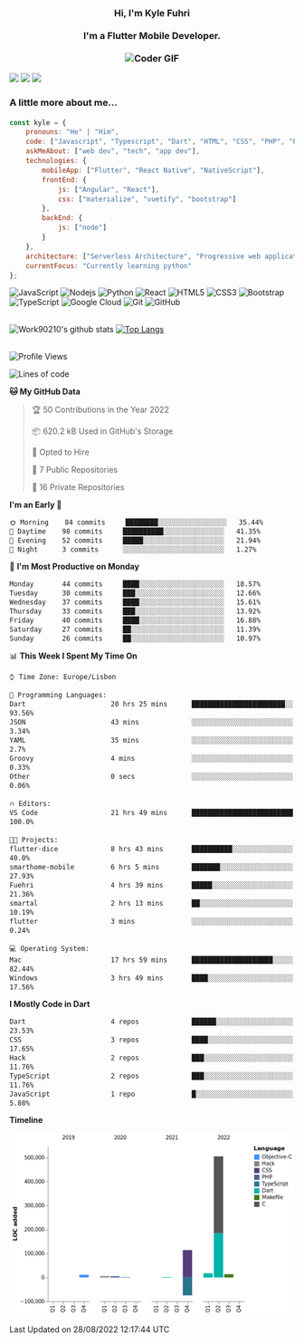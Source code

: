 
<h3 align="center">
  <abc>
    <br />Hi, I'm Kyle Fuhri<br />
    <br />
    I'm a Flutter Mobile Developer. <br />
    <br />
    <img
      src="https://media.giphy.com/media/SWoSkN6DxTszqIKEqv/giphy.gif"
      alt="Coder GIF"
      width="500"
      height="400"
    />
  </abc>
</h3>
<img src="https://img.shields.io/badge/Flutter%20-%2302569B.svg?&style=for-the-badge&logo=Flutter&logoColor=white" />
<img src="https://img.shields.io/badge/angular%20-%23DD0031.svg?&style=for-the-badge&logo=angular&logoColor=white"/>
<img src="https://img.shields.io/badge/react%20-%2320232a.svg?&style=for-the-badge&logo=react&logoColor=%2361DAFB"/>

<h3>A little more about me...  </h3>

```javascript
const kyle = {
    pronouns: "He" | "Him",
    code: ["Javascript", "Typescript", "Dart", "HTML", "CSS", "PHP", "Python"],
    askMeAbout: ["web dev", "tech", "app dev"],
    technologies: {
        mobileApp: ["Flutter", "React Native", "NativeScript"],
        frontEnd: {
            js: ["Angular", "React"],
            css: ["materialize", "vuetify", "bootstrap"]
        },
        backEnd: {
            js: ["node"]
        }
    },
    architecture: ["Serverless Architecture", "Progressive web applications", "Single page applications"],
    currentFocus: "Currently learning python"
};
```

![JavaScript](https://img.shields.io/badge/-JavaScript-black?style=flat-square&logo=javascript)
![Nodejs](https://img.shields.io/badge/-Nodejs-black?style=flat-square&logo=Node.js)
![Python](https://img.shields.io/badge/-Python-black?style=flat-square&logo=Python)
![React](https://img.shields.io/badge/-React-black?style=flat-square&logo=react)
![HTML5](https://img.shields.io/badge/-HTML5-E34F26?style=flat-square&logo=html5&logoColor=white)
![CSS3](https://img.shields.io/badge/-CSS3-1572B6?style=flat-square&logo=css3)
![Bootstrap](https://img.shields.io/badge/-Bootstrap-563D7C?style=flat-square&logo=bootstrap)
![TypeScript](https://img.shields.io/badge/-TypeScript-007ACC?style=flat-square&logo=typescript)
![Google Cloud](https://img.shields.io/badge/Google%20Cloud-black?style=flat-square&logo=google-cloud)
![Git](https://img.shields.io/badge/-Git-black?style=flat-square&logo=git)
![GitHub](https://img.shields.io/badge/-GitHub-181717?style=flat-square&logo=github)
</br>
</br>


![Work90210's github stats](https://github-readme-stats-work90210.vercel.app/api?username=work90210)
[![Top Langs](https://github-readme-stats-work90210.vercel.app/api/top-langs/?username=work90210)](https://github.com/work90210/github-readme-stats)
</br>
</br>
<!--START_SECTION:waka-->
![Profile Views](http://img.shields.io/badge/Profile%20Views-1-blue)

![Lines of code](https://img.shields.io/badge/From%20Hello%20World%20I%27ve%20Written-601%20Thousand%20lines%20of%20code-blue)

**🐱 My GitHub Data** 

> 🏆 50 Contributions in the Year 2022
 > 
> 📦 620.2 kB Used in GitHub's Storage 
 > 
> 💼 Opted to Hire
 > 
> 📜 7 Public Repositories 
 > 
> 🔑 16 Private Repositories  
 > 
**I'm an Early 🐤** 

```text
🌞 Morning    84 commits     ████████░░░░░░░░░░░░░░░░░   35.44% 
🌆 Daytime    98 commits     ██████████░░░░░░░░░░░░░░░   41.35% 
🌃 Evening    52 commits     █████░░░░░░░░░░░░░░░░░░░░   21.94% 
🌙 Night      3 commits      ░░░░░░░░░░░░░░░░░░░░░░░░░   1.27%

```
📅 **I'm Most Productive on Monday** 

```text
Monday       44 commits     ████░░░░░░░░░░░░░░░░░░░░░   18.57% 
Tuesday      30 commits     ███░░░░░░░░░░░░░░░░░░░░░░   12.66% 
Wednesday    37 commits     ████░░░░░░░░░░░░░░░░░░░░░   15.61% 
Thursday     33 commits     ███░░░░░░░░░░░░░░░░░░░░░░   13.92% 
Friday       40 commits     ████░░░░░░░░░░░░░░░░░░░░░   16.88% 
Saturday     27 commits     ██░░░░░░░░░░░░░░░░░░░░░░░   11.39% 
Sunday       26 commits     ██░░░░░░░░░░░░░░░░░░░░░░░   10.97%

```


📊 **This Week I Spent My Time On** 

```text
⌚︎ Time Zone: Europe/Lisbon

💬 Programming Languages: 
Dart                     20 hrs 25 mins      ███████████████████████░░   93.56% 
JSON                     43 mins             ░░░░░░░░░░░░░░░░░░░░░░░░░   3.34% 
YAML                     35 mins             ░░░░░░░░░░░░░░░░░░░░░░░░░   2.7% 
Groovy                   4 mins              ░░░░░░░░░░░░░░░░░░░░░░░░░   0.33% 
Other                    0 secs              ░░░░░░░░░░░░░░░░░░░░░░░░░   0.06%

🔥 Editors: 
VS Code                  21 hrs 49 mins      █████████████████████████   100.0%

🐱‍💻 Projects: 
flutter-dice             8 hrs 43 mins       ██████████░░░░░░░░░░░░░░░   40.0% 
smarthome-mobile         6 hrs 5 mins        ███████░░░░░░░░░░░░░░░░░░   27.93% 
Fuehri                   4 hrs 39 mins       █████░░░░░░░░░░░░░░░░░░░░   21.36% 
smartal                  2 hrs 13 mins       ██░░░░░░░░░░░░░░░░░░░░░░░   10.19% 
flutter                  3 mins              ░░░░░░░░░░░░░░░░░░░░░░░░░   0.24%

💻 Operating System: 
Mac                      17 hrs 59 mins      ████████████████████░░░░░   82.44% 
Windows                  3 hrs 49 mins       ████░░░░░░░░░░░░░░░░░░░░░   17.56%

```

**I Mostly Code in Dart** 

```text
Dart                     4 repos             ██████░░░░░░░░░░░░░░░░░░░   23.53% 
CSS                      3 repos             ████░░░░░░░░░░░░░░░░░░░░░   17.65% 
Hack                     2 repos             ███░░░░░░░░░░░░░░░░░░░░░░   11.76% 
TypeScript               2 repos             ███░░░░░░░░░░░░░░░░░░░░░░   11.76% 
JavaScript               1 repo              █░░░░░░░░░░░░░░░░░░░░░░░░   5.88%

```


**Timeline**

![Chart not found](https://raw.githubusercontent.com/Work90210/Work90210/main/charts/bar_graph.png) 


 Last Updated on 28/08/2022 12:17:44 UTC
<!--END_SECTION:waka-->
